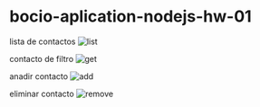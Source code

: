 # bocio-aplication-nodejs-hw-01

lista de contactos
![list](https://github.com/luisQuintero32/bocio-aplication-nodejs-hw-01/assets/115516045/05dd65dd-d5b8-41db-a240-4b3b14a3623e)

contacto de filtro
![get](https://github.com/luisQuintero32/bocio-aplication-nodejs-hw-01/assets/115516045/a5a54199-9919-40bd-8ded-aeae0e1510f0)

anadir contacto
![add](https://github.com/luisQuintero32/bocio-aplication-nodejs-hw-01/assets/115516045/165d94cc-9af5-43dd-a566-1b9f67dbab68)

eliminar contacto
![remove](https://github.com/luisQuintero32/bocio-aplication-nodejs-hw-01/assets/115516045/e7fbbcf5-06ed-4606-a58f-136c80c29920)
